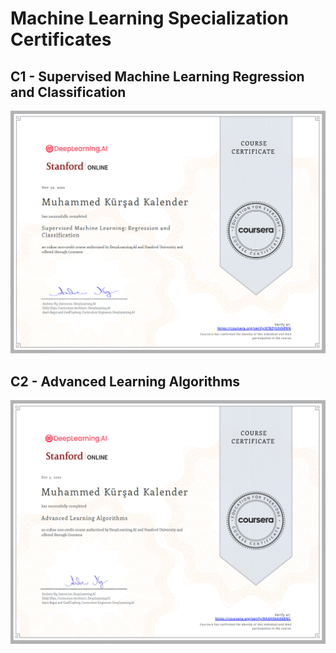 # Machine Learning Specialization Certificates

## C1 - Supervised Machine Learning Regression and Classification

![](/Certificates/helper/c1certificate.PNG)

## C2 - Advanced Learning Algorithms

![](/Certificates/helper/c2certificate.PNG)
